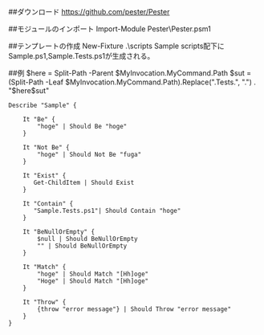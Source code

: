 ##ダウンロード
https://github.com/pester/Pester

##モジュールのインポート
	Import-Module Pester\Pester.psm1

##テンプレートの作成
	New-Fixture .\scripts Sample
scripts配下にSample.ps1,Sample.Tests.ps1が生成される。

##例
	$here = Split-Path -Parent $MyInvocation.MyCommand.Path
	$sut = (Split-Path -Leaf $MyInvocation.MyCommand.Path).Replace(".Tests.", ".")
	. "$here\$sut"
	
	Describe "Sample" {
	
	    It "Be" {
	        "hoge" | Should Be "hoge"
	    }
	
	    It "Not Be" {
	        "hoge" | Should Not Be "fuga"
	    }
	
	    It "Exist" {
	       Get-ChildItem | Should Exist
	    }
	
	    It "Contain" {
	       "Sample.Tests.ps1"| Should Contain "hoge"
	    }
	
	    It "BeNullOrEmpty" {
	        $null | Should BeNullOrEmpty
	        "" | Should BeNullOrEmpty
	    }
	    
	    It "Match" {
	        "hoge" | Should Match "[Hh]oge"
	        "Hoge" | Should Match "[Hh]oge"
	    }
	
	    It "Throw" {
	        {throw "error message"} | Should Throw "error message"
	    }
	}
	
